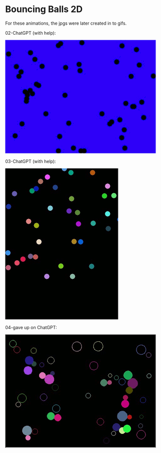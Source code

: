 # Bouncing Balls 2D

For these animations, the jpgs were later created in to gifs.

02-ChatGPT (with help):

<img src="https://github.com/Kinvert/Cuda-Stuff/blob/master/Simulations/Bouncing-Balls/2D/02-ChatGPT-Result.gif" width="480" height="360"/>

03-ChatGPT (with help):

<img src="https://github.com/Kinvert/Cuda-Stuff/blob/master/Simulations/Bouncing-Balls/2D/03-ChatGPT-Result.gif" width="360" height="480"/>

04-gave up on ChatGPT:

<img src="https://github.com/Kinvert/Cuda-Stuff/blob/master/Simulations/Bouncing-Balls/2D/04-Result.gif" width="480" height="360"/>

